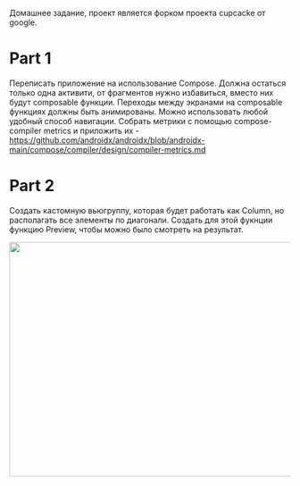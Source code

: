 Домашнее задание, проект является форком проекта cupcacke от google.

Part 1
=================================
Переписать приложение на использование Compose. Должна остаться только одна активити, от фрагментов нужно избавиться, 
вместо них будут composable функции. Переходы между экранами на composable функциях должны быть анимированы. Можно использовать любой удобный
способ навигации. Собрать метрики с помощью compose-compiler metrics и приложить их - https://github.com/androidx/androidx/blob/androidx-main/compose/compiler/design/compiler-metrics.md

Part 2
=================================
Создать кастомную вьюгруппу, которая будет работать как Column, но располагать все элементы по диагонали. Создать для этой фукнции функцию Preview,
чтобы можно было смотреть на результат.

<img src="https://github.com/jumpstreet13/abocha_android_basic_single_activity_fragments/blob/main/captures/custom_view.png" width="550" height="420" />




